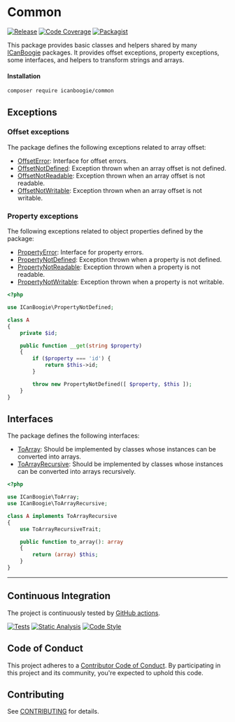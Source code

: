 # Common

[![Release](https://img.shields.io/packagist/v/icanboogie/common.svg)](https://packagist.org/packages/icanboogie/common)
[![Code Coverage](https://img.shields.io/coveralls/ICanBoogie/Common/badge.svg?branch=main)](https://coveralls.io/r/ICanBoogie/Common?branch=main)
[![Packagist](https://img.shields.io/packagist/dt/icanboogie/common.svg)](https://packagist.org/packages/icanboogie/common)

This package provides basic classes and helpers shared by many [ICanBoogie][]
packages. It provides offset exceptions, property exceptions, some interfaces,
and helpers to transform strings and arrays.

#### Installation

```shell
composer require icanboogie/common
```



## Exceptions

### Offset exceptions

The package defines the following exceptions related to array offset:

* [OffsetError][]: Interface for offset errors.
* [OffsetNotDefined][]: Exception thrown when an array offset is not defined.
* [OffsetNotReadable][]: Exception thrown when an array offset is not readable.
* [OffsetNotWritable][]: Exception thrown when an array offset is not writable.



### Property exceptions

The following exceptions related to object properties defined by the package:

* [PropertyError][]: Interface for property errors.
* [PropertyNotDefined][]: Exception thrown when a property is not defined.
* [PropertyNotReadable][]: Exception thrown when a property is not readable.
* [PropertyNotWritable][]: Exception thrown when a property is not writable.

```php
<?php

use ICanBoogie\PropertyNotDefined;

class A
{
	private $id;

	public function __get(string $property)
	{
		if ($property === 'id') {
			return $this->id;
		}

		throw new PropertyNotDefined([ $property, $this ]);
	}
}
```



## Interfaces

The package defines the following interfaces:

- [ToArray][]: Should be implemented by classes whose instances can be converted into arrays.
- [ToArrayRecursive][]: Should be implemented by classes whose instances can be converted into
arrays recursively.

```php
<?php

use ICanBoogie\ToArray;
use ICanBoogie\ToArrayRecursive;

class A implements ToArrayRecursive
{
	use ToArrayRecursiveTrait;

	public function to_array(): array
	{
		return (array) $this;
	}
}
```



----------



## Continuous Integration

The project is continuously tested by [GitHub actions](https://github.com/ICanBoogie/Common/actions).

[![Tests](https://github.com/ICanBoogie/Common/actions/workflows/test.yml/badge.svg?branch=main)](https://github.com/ICanBoogie/Common/actions/workflows/test.yml)
[![Static Analysis](https://github.com/ICanBoogie/Common/actions/workflows/static-analysis.yml/badge.svg?branch=main)](https://github.com/ICanBoogie/Common/actions/workflows/static-analysis.yml)
[![Code Style](https://github.com/ICanBoogie/Common/actions/workflows/code-style.yml/badge.svg?branch=main)](https://github.com/ICanBoogie/Common/actions/workflows/code-style.yml)



## Code of Conduct

This project adheres to a [Contributor Code of Conduct](CODE_OF_CONDUCT.md). By participating in
this project and its community, you're expected to uphold this code.



## Contributing

See [CONTRIBUTING](CONTRIBUTING.md) for details.



[OffsetError]:           lib/OffsetError.php
[OffsetNotDefined]:      lib/OffsetNotDefined.php
[OffsetNotReadable]:     lib/OffsetNotReadable.php
[OffsetNotWritable]:     lib/OffsetNotWritable.php
[PropertyError]:         lib/PropertyError.php
[PropertyNotDefined]:    lib/PropertyNotDefined.php
[PropertyNotReadable]:   lib/PropertyNotReadable.php
[PropertyNotWritable]:   lib/PropertyNotWritable.php
[ToArray]:               lib/ToArray.php
[ToArrayRecursive]:      lib/ToArrayRecursive.php
[ToArrayRecursiveTrait]: lib/ToArrayRecursiveTrait.php
[ICanBoogie]:            https://icanboogie.org/
